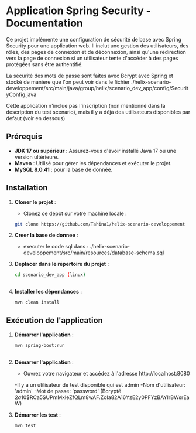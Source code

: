 # Application Spring Security - Documentation

Ce projet implémente une configuration de sécurité de base avec Spring Security pour une application web. Il inclut une gestion des utilisateurs, des rôles, des pages de connexion et de déconnexion, ainsi qu'une redirection vers la page de connexion si un utilisateur tente d'accéder à des pages protégées sans être authentifié.

La sécurité des mots de passe sont faites avec Bcrypt avec Spring et stocké de maniere que l'on peut voir dans le fichier ./helix-scenario-developpement/src/main/java/group/helix/scenario_dev_app/config/SecurityConfig.java

Cette application n'inclue pas l'inscription (non mentionné dans la description du test scenario), mais il y a déjà des utilisateurs disponibles par defaut (voir en dessous)

## Prérequis

- **JDK 17 ou supérieur** : Assurez-vous d'avoir installé Java 17 ou une version ultérieure.
- **Maven** : Utilisé pour gérer les dépendances et exécuter le projet.
- **MySQL 8.0.41** : pour la base de donnée.

## Installation

1. **Cloner le projet** :
   - Clonez ce dépôt sur votre machine locale :

   ```bash
   git clone https://github.com/Tahina1/helix-scenario-developpement

2. **Creer la base de donnee** :
   - executer le code sql dans : ./helix-scenario-developpement/src/main/resources/database-schema.sql

3. **Deplacer dans le répertoire du projet** :
   ```bash
   cd scenario_dev_app (linux)
  
5. **Installer les dépendances** :
    ```bash
    mvn clean install

## Exécution de l'application

1. **Démarrer l'application** :
    ```bash
    mvn spring-boot:run
  
2. **Démarrer l'application** :
   - Ouvrez votre navigateur et accédez à l'adresse http://localhost:8080

   -Il y a un utilisateur de test disponible qui est admin
   -Nom d'utilisateur:  'admin'
   -Mot de passe: 'password' (Bcrypté $2a$10$RCa5SUPmMxleZfQLm8wAF.ZoIa82A16YzE2y0PFYzBAYIrBWsrEaW)

3. **Démarrer les test** :
    ```bash
    mvn test
   

